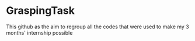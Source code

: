# GraspingTask
This github as the aim to regroup all the codes that were used to make my 3 months' internship possible
